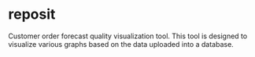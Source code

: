 # reposit
Customer order forecast quality visualization tool.
This tool is designed to visualize various graphs based on the data uploaded into a database. 
